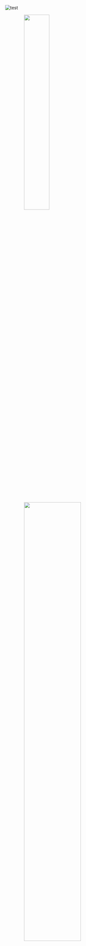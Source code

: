 ![test](https://capsule-render.vercel.app/api?type=Waving&color=0:F9A8FF,100:97FFFF&height=150&animation=fadeIn&section=header&text=Hello%20there%20w=&fontSize=30&fontColor=ffb8db)

<p align="center">
  <img align="left" width="40%" src="https://github-readme-stats.vercel.app/api?username=FallenCrystal&count_private=true&card_width=400&title_color=FF69B4&line_height=25&text_color=885566&bg_color=FFFFFF">
  <img align="left" width="60%" src="https://github-readme-stats.vercel.app/api/wakatime?username=FallenCrystal&langs_count=10&title_color=FF69B4&text_color=885566&bg_color=FFFFFF&layout=compact">
</p>
